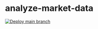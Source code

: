 # analyze-market-data
[![Deploy main branch](https://github.com/quantegytrading/analyze-market-data/actions/workflows/sls-deploy.yml/badge.svg)](https://github.com/quantegytrading/analyze-market-data/actions/workflows/sls-deploy.yml)

